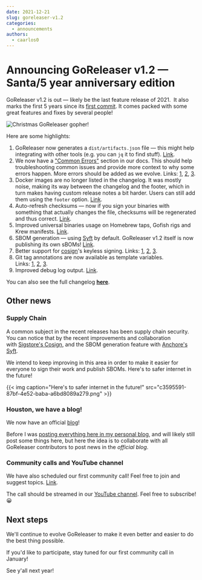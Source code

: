 ```yaml
---
date: 2021-12-21
slug: goreleaser-v1.2
categories:
  - announcements
authors:
  - caarlos0
---
```


# Announcing GoReleaser v1.2 — Santa/5 year anniversary edition

GoReleaser v1.2 is out — likely be the last feature release of 2021. 
It also marks the first 5 years since its [first commit](https://github.com/goreleaser/goreleaser/commit/8b63e6555be45234c4c2a69576ca2ddab705302c).
It comes packed with some great features and fixes by several people!

<!-- more -->

![Christmas GoReleaser gopher!](https://carlosbecker.com/posts/goreleaser-v1.2/a49c5832-6576-42ce-989f-f717cd8096f1.png)

Here are some highlights:

1. GoReleaser now generates a `dist/artifacts.json` file — this might help integrating with other tools (e.g. you can `jq` it to find stuff). [Link](https://github.com/goreleaser/goreleaser/commit/ecb800aef7723d58f4521d4cb457a972b019ba92).
2. We now have a ["Common Errors"](https://goreleaser.com/errors/dirty/) section in our docs. This should help troubleshooting common issues and provide more context to why some errors happen. More errors should be added as we evolve. Links: [1](https://github.com/goreleaser/goreleaser/commit/62da2dbe1396aa1e423ac41feeb12f74dbe8ac29), [2](https://github.com/goreleaser/goreleaser/commit/73867736a5ddeb23ac4767cc541395e7d61d32bd), [3](https://github.com/goreleaser/goreleaser/commit/8c06005bc66ff3435bd9bee32a36ebabf685cd41).
3. Docker images are no longer listed in the changelog. It was mostly noise, making its way between the changelog and the footer, which in turn makes having custom release notes a bit harder. Users can still add them using the `footer` option. [Link](https://github.com/goreleaser/goreleaser/commit/30ff48a5a69f2441c7f4d12264c3c813e77d3467).
4. Auto-refresh checksums — now if you sign your binaries with something that actually changes the file, checksums will be regenerated and thus correct. [Link](https://github.com/goreleaser/goreleaser/commit/cbcdd41f975b29bea58b8125fee852105ff7fe88).
5. Improved universal binaries usage on Homebrew taps, Gofish rigs and Krew manifests. [Link](https://github.com/goreleaser/goreleaser/commit/e8c8a2832f42569071ff2a2d2970c1ffc7c71c96).
6. SBOM generation — using [Syft](https://github.com/anchore/syft) by default. GoReleaser v1.2 itself is now publishing its own sBOMs! [Link](https://github.com/goreleaser/goreleaser/commit/bfdec808aba208cfdedeb3bef0a16255bf1d87b3).
7. Better support for [cosign](https://github.com/sigstore/cosign)'s keyless signing. Links: [1](https://github.com/goreleaser/goreleaser/commit/7c2a93cfaa9fb5e6b0d8c1bf01a97cb5903ea7b8), [2](https://github.com/goreleaser/goreleaser/commit/994cbb47c3c6d38af15c88c712bd486a126ec4cd), [3](https://github.com/goreleaser/goreleaser/commit/505888f41be5308eb7d5c6fb25df82a1bda4cc1a).
8. Git tag annotations are now available as template variables. Links: [1](https://github.com/goreleaser/goreleaser/commit/9b9eef04a2d1e5974d6d3e2c21048b3b2c7f37f8), [2](https://github.com/goreleaser/goreleaser/commit/6ea7fb792a09525eab6089841a9fcd03e5991e35), [3](https://github.com/goreleaser/goreleaser/commit/f01c60026ce6320447736a9e562af85bbf649562).
9. Improved debug log output. [Link](https://github.com/goreleaser/goreleaser/commit/a965789203f1d64de6856a1d5b4169d32f0b06df).

You can also see the full changelog **[here](https://github.com/goreleaser/goreleaser/releases/tag/v1.2.0)**.

## **Other news**

### **Supply Chain**

A common subject in the recent releases has been supply chain security.
You can notice that by the recent improvements and collaboration with [Sigstore's Cosign](https://github.com/sigstore/cosign), and the SBOM generation feature with [Anchore's Syft](https://github.com/anchore/syft).

We intend to keep improving in this area in order to make it easier for everyone to sign their work and publish SBOMs.
Here's to safer internet in the future!

{{< img caption="Here's to safer internet in the future!" src="c3595591-87bf-4e52-baba-a6bd8089a279.png" >}}

### **Houston, we have a blog!**

We now have an official [blog](https://goreleaser.com/blog)!

Before I was [posting everything here in my personal blog](https://carlosbecker.com/tags/goreleaser/), and will likely still post some things here, but here the idea is to collaborate with all GoReleaser contributors to post news in the _official blog_.

### **Community calls and YouTube channel**

We have also scheduled our first community call! Feel free to join and suggest topics. [Link](https://github.com/goreleaser/community/pull/2).

The call should be streamed in our [YouTube channel](https://www.youtube.com/channel/UCxg5N16FKrTa4Cees434pbw). Feel free to subscribe! 😀

## **Next steps**

We'll continue to evolve GoReleaser to make it even better and easier to do the best thing possible.

If you'd like to participate, stay tuned for our first community call in January!

See y'all next year!
